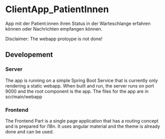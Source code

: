 # ClientApp_PatientInnen
App mit der Patient:innen ihren Status in der Warteschlange erfahren können oder Nachrichten empfangen können.

Disclaimer: The webapp protoype is not done!

## Developement

### Server

The app is running on a simple Spring Boot Service that is currently only rendering a static webapp. 
When built and run, the server runs on port 9000 and the root component is the app.
The files for the app are in scr/main/webapp

### Frontend

The Frontend Part is a single page application that has a routing concept and is prepared for i18n. 
It uses angular material and the theme is already done and can be used.
